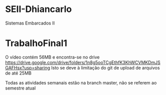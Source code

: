 # SEII-Dhiancarlo
Sistemas Embarcados II


# TrabalhoFinal1

O vídeo contém 56MB e encontra-se no drive https://drive.google.com/drive/folders/1n8g5ooTCgEthfK3KhWCVMKDmJSGAFHsx?usp=sharing
Isto se deve à limitação do git de upload de arquivos de até 25MB


Todas as atividades semanais estão na branch master, não se referem ao semestre atual
